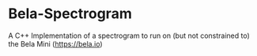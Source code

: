 # Bela-Spectrogram
A C++ Implementation of a spectrogram to run on (but not constrained to) the Bela Mini (https://bela.io) 
